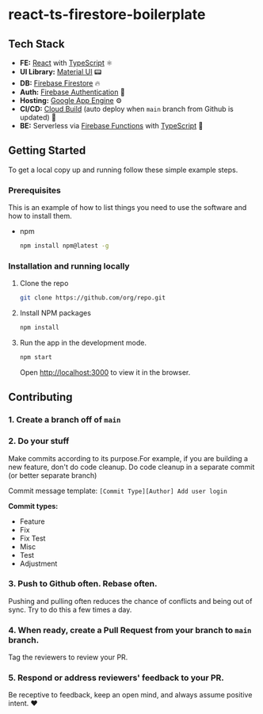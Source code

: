 # react-ts-firestore-boilerplate 

## Tech Stack
- **FE:** [React](https://reactjs.org/) with [TypeScript](https://www.typescriptlang.org/) ⚛️
- **UI Library:** [Material UI](https://material-ui.com/)  📟
- **DB:** [Firebase Firestore](https://firebase.google.com/docs/firestore) 🔥
- **Auth:** [Firebase Authentication](https://firebase.google.com/docs/auth) 🔐
- **Hosting:** [Google App Engine](https://cloud.google.com/appengine/docs/standard/nodejs/quickstart) ⚙️
- **CI/CD:** [Cloud Build](https://cloud.google.com/build/docs/quickstarts) (auto deploy when `main` branch from Github is updated) 🔁
- **BE:** Serverless via [Firebase Functions](https://firebase.google.com/docs/functions) with  [TypeScript](https://www.typescriptlang.org/) 🚀

## Getting Started
To get a local copy up and running follow these simple example steps.


### Prerequisites

This is an example of how to list things you need to use the software and how to install them.

- npm
  ```sh
  npm install npm@latest -g
  ```

### Installation and running locally

1. Clone the repo
   ```sh
   git clone https://github.com/org/repo.git
   ```
2. Install NPM packages
   ```sh
   npm install
   ```
3. Run the app in the development mode.
   ```sh
   npm start
   ```
   Open [http://localhost:3000](http://localhost:3000) to view it in the browser.
   
   
## Contributing

### 1. Create a branch off of `main`

### 2. Do your stuff

Make commits according to its purpose.For example, if you are building a new feature, don't do code cleanup. Do code cleanup in a separate commit (or better separate branch)

Commit message template: `[Commit Type][Author] Add user login`

**Commit types:**

- Feature
- Fix
- Fix Test
- Misc
- Test
- Adjustment

### 3. Push to Github often. Rebase often.

Pushing and pulling often reduces the chance of conflicts and being out of sync. Try to do this a few times a day.

### 4. When ready, create a Pull Request from your branch to `main` branch.

Tag the reviewers to review your PR.

### 5. Respond or address reviewers' feedback to your PR.

Be receptive to feedback, keep an open mind, and always assume positive intent. ❤️
